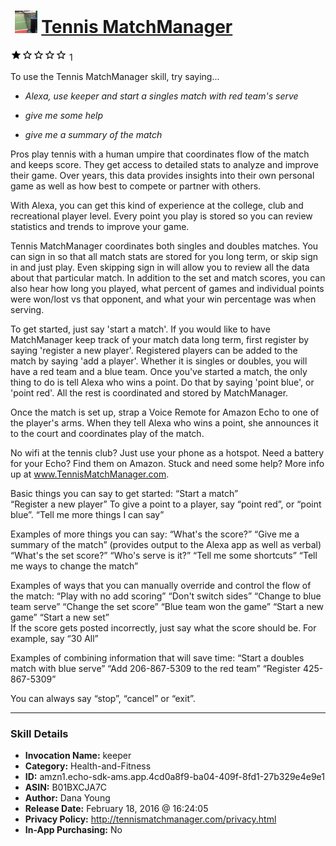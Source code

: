# &nbsp;<img src="skill_icon" alt="Tennis MatchManager icon" width="36"> [Tennis MatchManager](http://alexa.amazon.com/#skills/amzn1.echo-sdk-ams.app.4cd0a8f9-ba04-409f-8fd1-27b329e4e9e1)
![1 stars](../../images/ic_star_black_18dp_1x.png)![1 stars](../../images/ic_star_border_black_18dp_1x.png)![1 stars](../../images/ic_star_border_black_18dp_1x.png)![1 stars](../../images/ic_star_border_black_18dp_1x.png)![1 stars](../../images/ic_star_border_black_18dp_1x.png) 1

To use the Tennis MatchManager skill, try saying...

* *Alexa, use keeper and start a singles match with red team's serve*

* *give me some help*

* *give me a summary of the match*

Pros play tennis with a human umpire that coordinates flow of the match and keeps score. They get access to detailed stats to analyze and improve their game. Over years, this data provides insights into their own personal game as well as how best to compete or partner with others. 

With Alexa, you can get this kind of experience at the college, club and recreational player level. Every point you play is stored so you can review statistics and trends to improve your game. 

Tennis MatchManager coordinates both singles and doubles matches. You can sign in so that all match stats are stored for you long term, or skip sign in and just play. Even skipping sign in will allow you to review all the data about that particular match. In addition to the set and match scores, you can also hear how long you played, what percent of  games and individual points were won/lost vs that opponent, and what your win percentage was when serving.

To get started, just say 'start a match'.  If you would like to have MatchManager keep track of your match data long term, first register by saying 'register a new player'. Registered players can be added to the match by saying 'add a player'. Whether it is singles or doubles, you will have a red team and a blue team. Once you've started a match, the only  thing to do is tell Alexa who wins a point. Do that by saying 'point blue', or 'point red'. All the rest is coordinated and stored by MatchManager. 

Once the match is set up, strap a Voice Remote for Amazon Echo to one of the player's arms. When they tell Alexa who wins a point, she announces it to the court and coordinates play of the match.

No wifi at the tennis club? Just use your phone as a hotspot. Need a battery for your Echo? Find them on Amazon. Stuck and need some help? More info up at www.TennisMatchManager.com.

Basic things you can say to get started: 
 “Start a match”	
“Register a new player”
To give a point to a player, say “point red”, or “point blue”.
“Tell me more things I can say”	
		
Examples of more things you can say:
“What's the score?”
“Give me a summary of the match” (provides output to the Alexa app as well as verbal)
“What's the set score?”
“Who's serve is it?”
“Tell me some shortcuts”
“Tell me ways to change the match”

Examples of ways that you can manually override and control the flow of the match:
“Play with no add scoring”
“Don't switch sides”
“Change to blue team serve”	
“Change the set score”
“Blue team won the game”
“Start a new game”
“Start a new set”	
 If the score gets posted incorrectly, just say what the score should be. For example, say “30 All”
		
Examples of combining information that will save time:
“Start a doubles match with blue serve”
“Add 206-867-5309 to the red team”
“Register 425-867-5309”

You can always say “stop”, “cancel” or “exit”.

***

### Skill Details

* **Invocation Name:** keeper
* **Category:** Health-and-Fitness
* **ID:** amzn1.echo-sdk-ams.app.4cd0a8f9-ba04-409f-8fd1-27b329e4e9e1
* **ASIN:** B01BXCJA7C
* **Author:** Dana Young
* **Release Date:** February 18, 2016 @ 16:24:05
* **Privacy Policy:** http://tennismatchmanager.com/privacy.html
* **In-App Purchasing:** No

